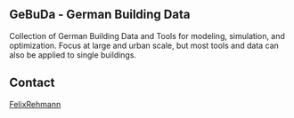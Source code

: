 ##  GeBuDa - German Building Data 

Collection of German Building Data and Tools for modeling, simulation, and optimization. Focus at large and urban scale, but most tools and data can also be applied to single buildings. 


## Contact
[FelixRehmann](mailto:rehmann@tu-berlin.de?subject=[GitHub]%20GeBuDa)



